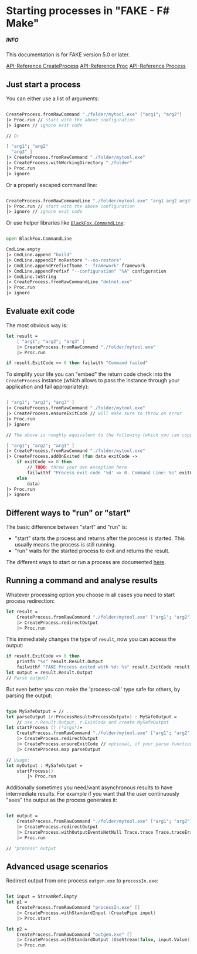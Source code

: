 # Starting processes in "FAKE - F# Make"

<div class="alert alert-info">
    <h5>INFO</h5>
    <p>This documentation is for FAKE version 5.0 or later.</p>
</div>

[API-Reference CreateProcess](apidocs/v5/fake-core-createprocess.html)
[API-Reference Proc](apidocs/v5/fake-core-proc.html)
[API-Reference Process](apidocs/v5/fake-core-process.html)

## Just start a process

You can either use a list of arguments:

```fsharp

CreateProcess.fromRawCommand "./folder/mytool.exe" ["arg1"; "arg2"]
|> Proc.run // start with the above configuration
|> ignore // ignore exit code

// Or

[ "arg1"; "arg2"
  "arg3" ]
|> CreateProcess.fromRawCommand "./folder/mytool.exe"
|> CreateProcess.withWorkingDirectory "./folder"
|> Proc.run
|> ignore

```

Or a properly escaped command line:

```fsharp

CreateProcess.fromRawCommandLine "./folder/mytool.exe" "arg1 arg2 arg3"
|> Proc.run // start with the above configuration
|> ignore // ignore exit code

```

Or use helper libraries like [`BlackFox.CommandLine`](https://github.com/vbfox/FoxSharp/tree/master/src/BlackFox.CommandLine):

```fsharp

open BlackFox.CommandLine

CmdLine.empty
|> CmdLine.append "build"
|> CmdLine.appendIf noRestore "--no-restore"
|> CmdLine.appendPrefixIfSome "--framework" framework
|> CmdLine.appendPrefixf "--configuration" "%A" configuration
|> CmdLine.toString
|> CreateProcess.fromRawCommandLine "dotnet.exe"
|> Proc.run
|> ignore
```

## Evaluate exit code

The most obvious way is:

```fsharp
let result =
    [ "arg1"; "arg2"; "arg3" ]
    |> CreateProcess.fromRawCommand "./folder/mytool.exe"
    |> Proc.run

if result.ExitCode <> 0 then failwith "Command failed"

```

To simplify your life you can "embed" the return code check into the `CreateProcess` instance (which allows to pass the instance through your application and fail appropriately):

```fsharp

[ "arg1"; "arg2"; "arg3" ]
|> CreateProcess.fromRawCommand "./folder/mytool.exe"
|> CreateProcess.ensureExitCode // will make sure to throw on error
|> Proc.run
|> ignore

// The above is roughly equivalent to the following (which you can copy and edit to customize):

[ "arg1"; "arg2"; "arg3" ]
|> CreateProcess.fromRawCommand "./folder/mytool.exe"
|> CreateProcess.addOnExited (fun data exitCode ->
    if exitCode <> 0 then
        // TODO: throw your own exception here
        failwithf "Process exit code '%d' <> 0. Command Line: %s" exitCode r.CommandLine
    else
        data)
|> Proc.run
|> ignore

```

## Different ways to "run" or "start"

The basic difference between "start" and "run" is:

- "start" starts the process and returns after the process is started. This usually means the process is still running.
- "run" waits for the started process to exit and returns the result. 

The different ways to start or run a process are documented [here](/apidocs/v5/fake-core-proc.html).

## Running a command and analyse results

Whatever processing option you choose in all cases you need to start process redirection:

```fsharp
let result =
    CreateProcess.fromRawCommand "./folder/mytool.exe" ["arg1"; "arg2"]
    |> CreateProcess.redirectOutput
    |> Proc.run
```

This immediately changes the type of `result`, now you can access the output:

```fsharp
if result.ExitCode <> 0 then
    printfn "%s" result.Result.Output
    failwithf "FAKE Process exited with %d: %s" result.ExitCode result.Result.Error
let output = result.Result.Output
// Parse output?
```

But even better you can make the 'process-call' type safe for others, by parsing the output:

```fsharp

type MySafeOutput = // ...
let parseOutput (r:ProcessResult<ProcessOutput>) : MySafeOutput =
    // use r.Result.Output, r.ExitCode and create MySafeOutput
let startProcess () (*args*)=
    CreateProcess.fromRawCommand "./folder/mytool.exe" ["arg1"; "arg2"]
    |> CreateProcess.redirectOutput
    |> CreateProcess.ensureExitCode // optional, if your parse function can handle output from failures as well
    |> CreateProcess.map parseOutput

// Usage:
let myOutput : MySafeOutput =
    startProcess()
        |> Proc.run

```

Additionally sometimes you need/want asynchronous results to have intermediate results.
For example if you want that the user continuously "sees" the output as the process generates it:

```fsharp

let output =
    CreateProcess.fromRawCommand "./folder/mytool.exe" ["arg1"; "arg2"]
    |> CreateProcess.redirectOutput
    |> CreateProcess.withOutputEventsNotNull Trace.trace Trace.traceError
    |> Proc.run

// "process" output
```

## Advanced usage scenarios


Redirect output from one process `outgen.exe` to `processIn.exe`:


```fsharp

let input = StreamRef.Empty
let p1 =
    CreateProcess.fromRawCommand "processIn.exe" []
    |> CreateProcess.withStandardInput (CreatePipe input)
    |> Proc.start

let p2 =
    CreateProcess.fromRawCommand "outgen.exe" []
    |> CreateProcess.withStandardOutput (UseStream(false, input.Value))
    |> Proc.run


```